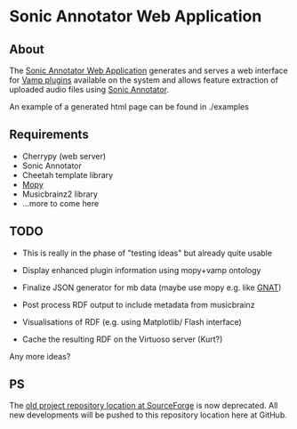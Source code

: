 Sonic Annotator Web Application
===============================

About
-----

The [Sonic Annotator Web Application](http://www.isophonics.net/sawa/) generates and serves a web interface for 
[Vamp plugins](http://www.vamp-plugins.org/) available on the system and allows feature extraction of uploaded audio files using [Sonic Annotator](http://www.omras2.org/SonicAnnotator).

An example of a generated html page can be found in ./examples

Requirements
------------

* Cherrypy (web server)
* Sonic Annotator
* Cheetah template library
* [Mopy](https://github.com/motools/mopy) 
* Musicbrainz2 library
* ...more to come here

TODO
----

* This is really in the phase of "testing ideas" but 
 already quite usable

* Display enhanced plugin information using mopy+vamp ontology
* Finalize JSON generator for mb data (maybe use mopy e.g. like [GNAT](https://github.com/motools/gnatlib))
* Post process RDF output to include metadata from musicbrainz
* Visualisations of RDF (e.g. using Matplotlib/ Flash interface)
* Cache the resulting RDF on the Virtuoso server (Kurt?) 

Any more ideas?

PS
--

The [old project repository location at SourceForge](http://motools.svn.sourceforge.net/viewvc/motools/sawebapp/) is now deprecated. All new developments will be pushed to this repository location here at GitHub.

